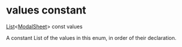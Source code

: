 


# values constant







[List](https://api.flutter.dev/flutter/dart-core/List-class.html)&lt;[ModalSheet](../../enums_enums/ModalSheet.md)> const values
  




<p>A constant List of the values in this enum, in order of their declaration.</p>










